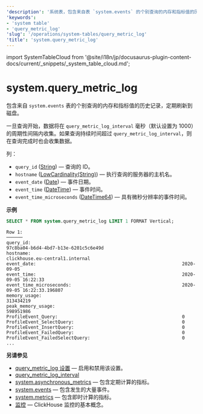 ```yaml
---
'description': '系统表，包含来自表 `system.events` 的个别查询的内存和指标值的历史记录，定期刷新到磁盘。'
'keywords':
- 'system table'
- 'query_metric_log'
'slug': '/operations/system-tables/query_metric_log'
'title': 'system.query_metric_log'
---
```


import SystemTableCloud from '@site/i18n/jp/docusaurus-plugin-content-docs/current/_snippets/_system_table_cloud.md';


# system.query_metric_log

<SystemTableCloud/>

包含来自 `system.events` 表的个别查询的内存和指标值的历史记录，定期刷新到磁盘。

一旦查询开始，数据将在 `query_metric_log_interval` 毫秒（默认设置为 1000） 的周期性间隔内收集。如果查询持续时间超过 `query_metric_log_interval`，则在查询完成时也会收集数据。

列：
- `query_id` ([String](../../sql-reference/data-types/string.md)) — 查询的 ID。
- `hostname` ([LowCardinality(String)](../../sql-reference/data-types/string.md)) — 执行查询的服务器的主机名。
- `event_date` ([Date](../../sql-reference/data-types/date.md)) — 事件日期。
- `event_time` ([DateTime](../../sql-reference/data-types/datetime.md)) — 事件时间。
- `event_time_microseconds` ([DateTime64](../../sql-reference/data-types/datetime64.md)) — 具有微秒分辨率的事件时间。

**示例**

```sql
SELECT * FROM system.query_metric_log LIMIT 1 FORMAT Vertical;
```

```text
Row 1:
──────
query_id:                                                        97c8ba04-b6d4-4bd7-b13e-6201c5c6e49d
hostname:                                                        clickhouse.eu-central1.internal
event_date:                                                      2020-09-05
event_time:                                                      2020-09-05 16:22:33
event_time_microseconds:                                         2020-09-05 16:22:33.196807
memory_usage:                                                    313434219
peak_memory_usage:                                               598951986
ProfileEvent_Query:                                              0
ProfileEvent_SelectQuery:                                        0
ProfileEvent_InsertQuery:                                        0
ProfileEvent_FailedQuery:                                        0
ProfileEvent_FailedSelectQuery:                                  0
...
```

**另请参见**

- [query_metric_log 设置](../../operations/server-configuration-parameters/settings.md#query_metric_log) — 启用和禁用该设置。
- [query_metric_log_interval](../../operations/settings/settings.md#query_metric_log_interval)
- [system.asynchronous_metrics](../../operations/system-tables/asynchronous_metrics.md) — 包含定期计算的指标。
- [system.events](/operations/system-tables/events) — 包含发生的大量事件。
- [system.metrics](../../operations/system-tables/metrics.md) — 包含即时计算的指标。
- [监控](../../operations/monitoring.md) — ClickHouse 监控的基本概念。
